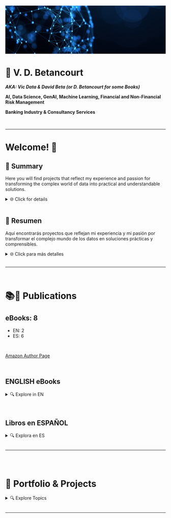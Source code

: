 ![](https://github.com/vbleal/vbleal/blob/main/Im/Main_Banner.gif)

# 📃 V. D. Betancourt

***AKA: Vic Data & David Beta (or D. Betancourt for some Books)***

**AI, Data Science, GenAI, Machine Learning, Financial and Non-Financial Risk Management**

**Banking Industry & Consultancy Services**


<br>

---


# Welcome! 👋

## 📌 Summary

Here you will find projects that reflect my experience and passion for transforming the complex world of data into practical and understandable solutions.

<details>
<summary>🌐 Click for details </summary>

### What defines me:

- 🤖 **AI Enthusiast & Researcher in GenAI and LLMs**: Exploring the potential of Artificial Intelligence and Large Language Models to drive innovation.
- 📊 **Data Scientist & Machine Learning Practitioner**: Turning complex data into actionable insights, with a strong foundation in Data Science and ML.
- 🌎 **Global Perspective**: Experienced in leading diverse, cross-functional teams on tech-driven projects worldwide.
- 📚 **Lifelong Learner**: A strong academic background spanning Data Science, ML, and GenAI.
- 🌱 **Active Community Contributor**: Passionate about knowledge sharing and fostering growth in the AI and tech communities.


</details>

<br>


## 📌 Resumen

Aquí encontrarás proyectos que reflejan mi experiencia y mi pasión por transformar el complejo mundo de los datos en soluciones prácticas y comprensibles.

<details>
<summary>🌐 Click para más detalles </summary>



### Lo que me define:

- 🤖 **Entusiasta e Investigador en GenAI y LLMs**: Explorando el potencial de la Inteligencia Artificial y los Modelos de Lenguaje de Gran Escala para impulsar la innovación.
- 📊 **Científico de Datos y Practicante de Machine Learning**: Transformando datos complejos en insights accionables, con una sólida base en Ciencia de Datos y ML.
- 🌎 **Perspectiva Global**: Experiencia liderando equipos diversos y multifuncionales en proyectos tecnológicos a nivel mundial.
- 📚 **Aprendiz de por Vida**: Fuerte formación académica que abarca Ciencia de Datos, ML y GenAI.
- 🌱 **Contribuidor Activo en la Comunidad**: Apasionado por compartir conocimientos y fomentar el crecimiento en las comunidades de IA y tecnología.


</details>

<br>


---




<br>

# 📚📲 Publications


## eBooks: 8
  - EN: 2
  - ES: 6

<br>

[Amazon Author Page](https://www.amazon.com/stores/D.-Betancourt/author/B0D4B1KD6T?ref_=pe_2466670_811284380&isDramIntegrated=true&shoppingPortalEnabled=true)





<br>

## ENGLISH eBooks

<details>
<summary>🔍 Explore in EN </summary>

<br>

Discover my series **EXPLAINABLE DATA**, where I demystify artificial intelligence and offer accessible guides for everyone.

### 📊🦾 **EXPLAINABLE DATA Series**

<br>

1. **Artificial Intelligence in Plain English.** ***An AI-Guide To Rule Them All***
   

<br>

2. **Big Data for SMEs.** ***8 Solutions for Its Implementation in Small and Medium Enterprises***


<br>
<br>


**Covers**:

<details>
    <summary>🔍 Explore Covers </summary>

<br>

<img src="https://github.com/vbleal/vbleal/blob/main/Im/01XD_EN_01_AI.jpg" width="190" height="300">

<img src="https://github.com/vbleal/vbleal/blob/main/Im/01XD_EN_02_BD_SME.jpg" width="190" height="300">



</details>


</details>





<br>
<br>

## Libros en ESPAÑOL


<details>
<summary>🔍 Explora en ES </summary>

<br>

Descubre mi serie **EXPLAINABLE DATA**, donde desmitifico la inteligencia artificial y ofrezco guías accesibles para todos.

### 📊🦾 **Serie EXPLAINABLE DATA**

<br>

1. **Inteligencia Artificial en Simples Palabras.** ***Una GuIA para Dominarlas a Todas***
    


<br>

2. **Big Data para PYMEs.** ***8 Soluciones para su Implementación en Pequeñas y Medianas Empresas***
 

<br>
<br>

### 📈 **Serie DATA SCIENCE**

<br>

1. **Análisis de Datos con Python:** ***Data Science Nivel 1.*** 

<br>

2. **Análisis de Datos con PySpark:** ***Data Science Nivel 1.*** 

<br>

3. **Análisis de Datos con R y RStudio:** ***Data Science Nivel 1.*** 




<br>
<br>

### 🖥️ **Serie BIG DATA**

<br>

1. **Análisis de Bases de Datos con SQL y Python:** ***Big Data Nivel 1.*** 

<br>





<br>
<br>

**Portadas en Español**:

<details>
    <summary>🔍 Click para explorar </summary>

<br>

<img src="https://github.com/vbleal/vbleal/blob/main/Im/01XD_ES_01_AI.jpg" width="190" height="300">

<img src="https://github.com/vbleal/vbleal/blob/main/Im/01XD_ES_02_BD_PYME.jpg" width="190" height="300">

<img src="https://github.com/vbleal/vbleal/blob/main/Im/02DS_ES_01_DA_Python.jpg" width="190" height="300">

<img src="https://github.com/vbleal/vbleal/blob/main/Im/02DS_ES_02_DA_PySpark.jpg" width="190" height="300">

<img src="https://github.com/vbleal/vbleal/blob/main/Im/02DS_ES_03_DA_RStudio.jpg" width="190" height="300">

<img src="https://github.com/vbleal/vbleal/blob/main/Im/03BD_ES_01_DBA_SQL.jpg" width="190" height="300">




</details>

    
</details>    
    

</details>

<br>


----------------





<br>
<br>

# 📑 Portfolio & Projects



<details>
<summary>🔍 Explore Topics </summary>

<br>

![](https://github.com/vbleal/vbleal/blob/main/Im/Banner_Portfolio.gif)

<br>

## 🦾 Artificial Intelligence, Machine Learning & Deep Learning

<details>
<summary>🔍 Details </summary>

<br>

### 1. **TensorFlow**

   *    [TensorFlow: Playground](https://github.com/vbleal/Playground)


<br>

### 2. **Supervised Learning**

   *    [Supervised Learning: Computer Vision](https://github.com/vbleal/SL_ComputerVision)
  
<br>

### 3. **Redes Neuronales y Deep Learning**

   *    [UrbanSound8K](https://github.com/vbleal/UrbanSound8k)
  
   *    [Vegetable Image Data](https://github.com/vbleal/VegetableImage)

   *    [FX Predictions](https://github.com/vbleal/FX_Predictions)   

   *    [Cripto Currencies Predictions](https://github.com/vbleal/Cripto_Predictions)

   *    [Aeropuertos: Predicción de Operaciones y Pasajeros](https://github.com/vbleal/Airports/tree/main/_Aero_Operations)





<br>

### 4. **Fraud Detection using AI/ML**

     *    [Fraud Detection]()

<br>






   
</details>







<br>
<br>




<br>

## 🦾🖼️🎬📝 Generative Artificial Intelligence (GenAI)

<details>
<summary>🔍 Details </summary>

<br>

### 1. [Text-to-Image](https://github.com/vbleal/GenAI/tree/main/Text-to-Image)

- **Description:** Repositories focused on Image AI-Generated with differente AI-tools.

- **Repositories**

   -  [AI-Architecture](https://github.com/vbleal/AI-Architecture)



<br>

### 2. [Video](https://github.com/vbleal/GenAI/tree/main/Video)

- **Description:** Repositories focused on Video AI-Generated with differente AI-tools.

- **Repositories**

   -  [Video]()







<br>

### 3. [Audio](https://github.com/vbleal/GenAI/tree/main/Audio)

- **Description:** Repositories focused on Audio AI-Generated with differente AI-tools.

- **Repositories**

   -  [Audio]()






<br>


   
</details>







<br>
<br>





## 📊🔮 Data Science

<details>
<summary>🔍 Details </summary>

<br>

### 1. **Visualización de Datos**: [Data Visualization](https://github.com/vbleal/DataViz)

   *    [Titanic](https://github.com/vbleal/DataViz/tree/main/Titanic)

   *    [Loan Data](https://github.com/vbleal/DataViz/tree/main/LoanData)

<br>

### 2. **Generación de Datos Sintéticos (Synthetic Data)**

   *    [Aeropuertos: Repositorio Principal](https://github.com/vbleal/Airports)



  
</details>





<br>
<br>

## 💶 Financial Risk Management

<details>
<summary>🔍 Details </summary>

### 1. **Riesgos Financieros**: [Financial Risks](https://github.com/vbleal/FR)

   *    [FX Predictions](https://github.com/vbleal/FX_Predictions)
     
   *    [Cripto Currencies Predictions](https://github.com/vbleal/Cripto_Predictions)   





</details>






<br>
<br>

## 🐍 Python

<details>
<summary>🔍 Details </summary>

### 1. **Pandas**

   *    [Pandas WhitePaper](https://github.com/vbleal/Pandas)

### 2. **Algorithms**

   *    [Optimization](https://github.com/vbleal/AlgoritmosOptimizacion)


</details>




   


<br>
<br>

## 🧮 Math & Optimization

<details>
<summary>🔍 Details </summary>

### 1. **Algorithms**

   *    [Optimization](https://github.com/vbleal/AlgoritmosOptimizacion)


</details>






<br>
<br>

## 📋 Agile Methodologies

<details>
<summary>🔍 Details </summary>

<br>

### 1. Agile for Data Science

* [Agile in Data Science & Big Data Project](https://github.com/vbleal/AgileDataScience)


</details>






<br>
<br>


## 🚀 Other Projects

<details>
<summary>🔍 Details </summary>

### ✈️ Aeropuertos (AIRPORTS)

<br>

#### [Aeropuertos: Repositorio Principal](https://github.com/vbleal/Airports)

<br>

#### 1. **Aeropuertos: Operaciones y Pasajeros**

   *    [Aeropuertos: Predicción de Operaciones y Pasajeros](https://github.com/vbleal/Airports/tree/main/_Aero_Operations)


<br>

#### 2. **Aeropuertos: Locales y Rentas**

   *    [Aeropuertos: Locales y Rentas](https://github.com/vbleal/Airports/tree/main/_Aero_Rent)


<br>

#### 3. **Aeropuertos y Combustibles: Ingresos y Gastos**

   *    [Aeropuertos: Ingresos y Gastos](https://github.com/vbleal/Airports/tree/main/_Aero_NetIncome)



<br>
<br>

### 💡🌱⚡ Energías Renovables (Renewable Energy)


<br>

#### [Renewable Energy: MAIN (Repositorio Principal)](https://github.com/vbleal/Energy/)

<br>

#### 1. **Renewable Energy: Análisis Financiero y de Resultados**


   *    [Renewable Energy: Análisis Financiero y de Resultados](https://github.com/vbleal/Energy/tree/main/Financials)

<br>

#### 2. **Renewable Energy: Análisis del Índice Bursátil**

   *    [Renewable Energy: Análisis del Índice Bursátil](https://github.com/vbleal/Energy/tree/main/Index)

<br>

#### 3. **Renewable Energy: Análisis Financiero y de Resultados**

   *    [Renewable Energy: Análisis Financiero y de Resultados](https://github.com/vbleal/Energy/tree/main/Power)

  


</details>



<br>
<br>

## 🤪 Just 4 Fun

<details>
<summary>🔍 Details </summary>

### 1. None yet


</details>




</details>

<br>


----------------









<!---

>💡 *   *
― 

## 📃 

  

## 📑 


## 📥 


## ㊙️ 


## 📊 



--->





<!---
Comments (not visible)

- 👋 
- 🎯 

- 💞️ I’m looking to collaborate on ...
- 📫 You can reach me out through ...


End Comments
--->





